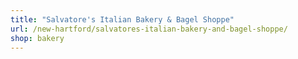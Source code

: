 ```yaml
---
title: "Salvatore's Italian Bakery & Bagel Shoppe"
url: /new-hartford/salvatores-italian-bakery-and-bagel-shoppe/
shop: bakery
---
```

